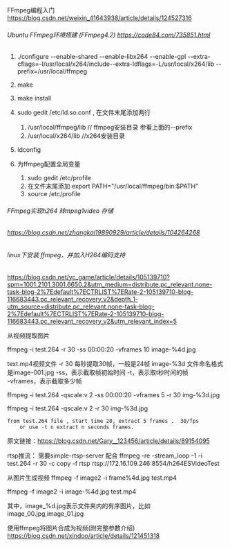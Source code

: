 
FFmpeg编程入门  https://blog.csdn.net/weixin_41643938/article/details/124527316


###### Ubuntu FFmpeg环境搭建    (FFmpeg4.2)  https://code84.com/735851.html

1. ./configure --enable-shared --enable-libx264 --enable-gpl --extra-cflags=-I/usr/local/x264/include--extra-ldflags=-L/usr/local/x264/lib --prefix=/usr/local/ffmpeg
2. make
3. make install
4. sudo gedit /etc/ld.so.conf   , 在文件末尾添加两行
   1.  /usr/local/ffmpeg/lib  // ffmpeg安装目录 参看上面的--prefix
   2. /usr/local/x264/lib     //x264安装目录

5. ldconfig
6. 为ffmpeg配置全局变量
   1. sudo gedit /etc/profile
   2. 在文件末尾添加 export PATH="/usr/local/ffmpeg/bin:$PATH"
   3. source /etc/profile




###### FFmpeg实现h264 转mpeg1video 存储

###### https://blog.csdn.net/zhangkai19890929/article/details/104264268



###### linux下安装 ffmpeg，并加入H264编码支持

https://blog.csdn.net/yc_game/article/details/105139710?spm=1001.2101.3001.6650.2&utm_medium=distribute.pc_relevant.none-task-blog-2%7Edefault%7ECTRLIST%7ERate-2-105139710-blog-116683443.pc_relevant_recovery_v2&depth_1-utm_source=distribute.pc_relevant.none-task-blog-2%7Edefault%7ECTRLIST%7ERate-2-105139710-blog-116683443.pc_relevant_recovery_v2&utm_relevant_index=5



从视频提取图片

ffmpeg -i test.264 -r 30 -ss 00:00:20 -vframes 10 image-%4d.jpg

text.mp4视频文件
-r 30 每秒提取30帧，一般是24帧
image-%3d 文件命名格式是image-001.jpg
-ss，表示截取帧初始时间
-t，表示取t秒时间的帧    
-vframes，表示截取多少帧

ffmpeg -i test.264 -qscale:v 2  -ss 00:00:20 -vframes 5 -r 30   img-%3d.jpg

ffmpeg -i test.264 -qscale:v 2  -r 30   img-%3d.jpg

 	from test.264 file , start time 20, extract 5 frames .  30/fps
 		or use -t n extract n seconds frames.   
原文链接：https://blog.csdn.net/Gary__123456/article/details/89154095


rtsp推流： 需要simple-rtsp-server 配合
ffmpeg -re -stream_loop -1 -i test.264 -r 30 -c copy -f rtsp rtsp://172.16.109.246:8554/h264ESVideoTest


从图片生成视频
ffmpeg -f image2 -i frame%4d.jpg test.mp4

ffmpeg -f image2 -i image-%4d.jpg test.mp4

其中，image_%d.jpg表示文件夹内的有序图片，比如image_00.jpg,image_01.jpg

使用ffmpeg将图片合成为视频(附完整参数介绍)
https://blog.csdn.net/xindoo/article/details/121451318

